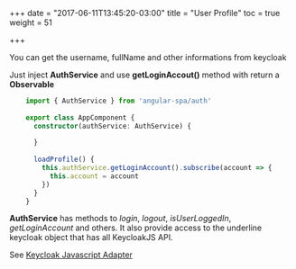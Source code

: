 +++
date = "2017-06-11T13:45:20-03:00"
title = "User Profile"
toc = true
weight = 51

+++

You can get the username, fullName and other informations from keycloak

Just inject **AuthService** and use **getLoginAccout()** method with return a **Observable<Account>**

```typescript  
    import { AuthService } from 'angular-spa/auth'
    
    export class AppComponent {
      constructor(authService: AuthService) {
  
      }
      
      loadProfile() {
        this.authService.getLoginAccount().subscribe(account => {
          this.account = account
        })
      }
    }
```

**AuthService** has methods to *login*, *logout*, *isUserLoggedIn*, *getLoginAccount* and others.
It also provide access to the underline keycloak object that has all KeycloakJS API.

See [Keycloak Javascript Adapter](https://www.keycloak.org/docs/latest/securing_apps/index.html#_javascript_adapter)
